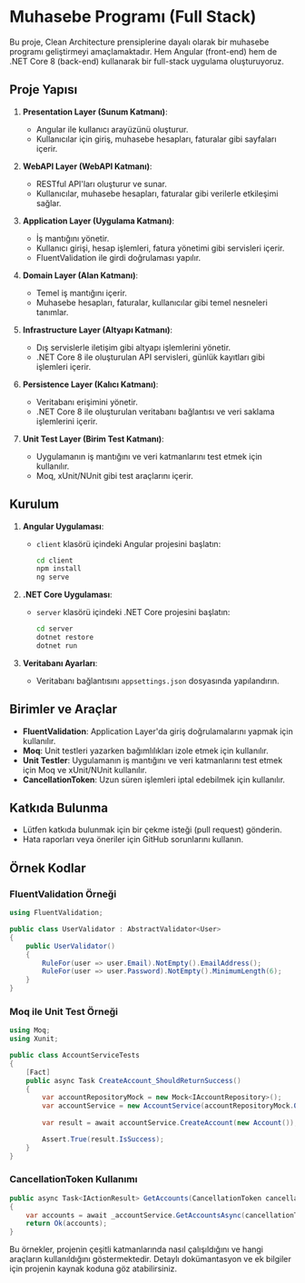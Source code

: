 # Muhasebe Programı (Full Stack)

Bu proje, Clean Architecture prensiplerine dayalı olarak bir muhasebe programı geliştirmeyi amaçlamaktadır. Hem Angular (front-end) hem de .NET Core 8 (back-end) kullanarak bir full-stack uygulama oluşturuyoruz.

## Proje Yapısı

1. **Presentation Layer (Sunum Katmanı)**:
   - Angular ile kullanıcı arayüzünü oluşturur.
   - Kullanıcılar için giriş, muhasebe hesapları, faturalar gibi sayfaları içerir.

2. **WebAPI Layer (WebAPI Katmanı)**:
   - RESTful API'ları oluşturur ve sunar.
   - Kullanıcılar, muhasebe hesapları, faturalar gibi verilerle etkileşimi sağlar.

3. **Application Layer (Uygulama Katmanı)**:
   - İş mantığını yönetir.
   - Kullanıcı girişi, hesap işlemleri, fatura yönetimi gibi servisleri içerir.
   - FluentValidation ile girdi doğrulaması yapılır.

4. **Domain Layer (Alan Katmanı)**:
   - Temel iş mantığını içerir.
   - Muhasebe hesapları, faturalar, kullanıcılar gibi temel nesneleri tanımlar.

5. **Infrastructure Layer (Altyapı Katmanı)**:
   - Dış servislerle iletişim gibi altyapı işlemlerini yönetir.
   - .NET Core 8 ile oluşturulan API servisleri, günlük kayıtları gibi işlemleri içerir.

6. **Persistence Layer (Kalıcı Katmanı)**:
   - Veritabanı erişimini yönetir.
   - .NET Core 8 ile oluşturulan veritabanı bağlantısı ve veri saklama işlemlerini içerir.

7. **Unit Test Layer (Birim Test Katmanı)**:
   - Uygulamanın iş mantığını ve veri katmanlarını test etmek için kullanılır.
   - Moq, xUnit/NUnit gibi test araçlarını içerir.

## Kurulum

1. **Angular Uygulaması**:
   - `client` klasörü içindeki Angular projesini başlatın:
     ```sh
     cd client
     npm install
     ng serve
     ```

2. **.NET Core Uygulaması**:
   - `server` klasörü içindeki .NET Core projesini başlatın:
     ```sh
     cd server
     dotnet restore
     dotnet run
     ```

3. **Veritabanı Ayarları**:
   - Veritabanı bağlantısını `appsettings.json` dosyasında yapılandırın.

## Birimler ve Araçlar

- **FluentValidation**: Application Layer'da giriş doğrulamalarını yapmak için kullanılır.
- **Moq**: Unit testleri yazarken bağımlılıkları izole etmek için kullanılır.
- **Unit Testler**: Uygulamanın iş mantığını ve veri katmanlarını test etmek için Moq ve xUnit/NUnit kullanılır.
- **CancellationToken**: Uzun süren işlemleri iptal edebilmek için kullanılır.

## Katkıda Bulunma

- Lütfen katkıda bulunmak için bir çekme isteği (pull request) gönderin.
- Hata raporları veya öneriler için GitHub sorunlarını kullanın.

## Örnek Kodlar

### FluentValidation Örneği

```csharp
using FluentValidation;

public class UserValidator : AbstractValidator<User>
{
    public UserValidator()
    {
        RuleFor(user => user.Email).NotEmpty().EmailAddress();
        RuleFor(user => user.Password).NotEmpty().MinimumLength(6);
    }
}
```

### Moq ile Unit Test Örneği

```csharp
using Moq;
using Xunit;

public class AccountServiceTests
{
    [Fact]
    public async Task CreateAccount_ShouldReturnSuccess()
    {
        var accountRepositoryMock = new Mock<IAccountRepository>();
        var accountService = new AccountService(accountRepositoryMock.Object);
        
        var result = await accountService.CreateAccount(new Account());

        Assert.True(result.IsSuccess);
    }
}
```

### CancellationToken Kullanımı

```csharp
public async Task<IActionResult> GetAccounts(CancellationToken cancellationToken)
{
    var accounts = await _accountService.GetAccountsAsync(cancellationToken);
    return Ok(accounts);
}
```

Bu örnekler, projenin çeşitli katmanlarında nasıl çalışıldığını ve hangi araçların kullanıldığını göstermektedir. Detaylı dokümantasyon ve ek bilgiler için projenin kaynak koduna göz atabilirsiniz.
